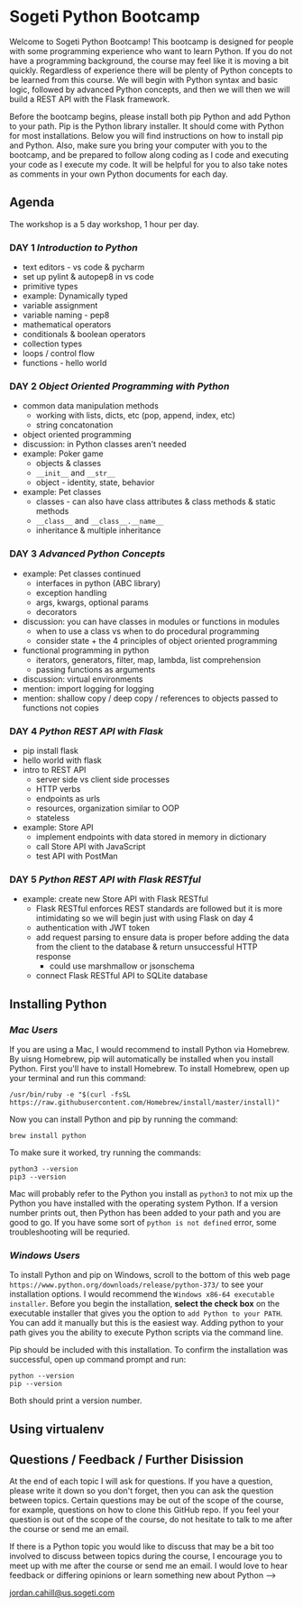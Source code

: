 # Sogeti Python Bootcamp

Welcome to Sogeti Python Bootcamp! This bootcamp is designed for people with some programming experience
who want to learn Python. If you do not have a programming background, the course may feel like it is moving
a bit quickly. Regardless of experience there will be plenty of Python concepts to be learned from this course.
We will begin with Python syntax and basic logic, followed by advanced Python concepts, and then we will
then we will build a REST API with the Flask framework.

Before the bootcamp begins, please install both pip Python and add Python to your path. Pip is the Python
library installer. It should come with Python for most installations. Below you will find instructions on how
to install pip and Python. Also, make sure you bring your computer with you to the bootcamp, and be prepared
to follow along coding as I code and executing your code as I execute my code. It will be helpful for you
to also take notes as comments in your own Python documents for each day.

## Agenda
The workshop is a 5 day workshop, 1 hour per day.

### DAY 1 _Introduction to Python_

- text editors - vs code & pycharm
- set up pylint & autopep8 in vs code
- primitive types
- example: Dynamically typed
- variable assignment
- variable naming - pep8
- mathematical operators
- conditionals & boolean operators
- collection types
- loops / control flow
- functions - hello world

### DAY 2 _Object Oriented Programming with Python_

- common data manipulation methods
	- working with lists, dicts, etc (pop, append, index, etc)
	- string concatonation
- object oriented programming
- discussion: in Python classes aren't needed
- example: Poker game
	- objects & classes
	- `__init__` and `__str__`
	- object - identity, state, behavior
- example: Pet classes
	- classes - can also have class attributes & class methods & static methods
	- `__class__` and `__class__.__name__`
	- inheritance & multiple inheritance

### DAY 3 _Advanced Python Concepts_

- example: Pet classes continued
	- interfaces in python (ABC library)
	- exception handling
	- args, kwargs, optional params
	- decorators
- discussion: you can have classes in modules or functions in modules
    - when to use a class vs when to do procedural programming
    - consider state + the 4 principles of object oriented programming
- functional programming in python
	- iterators, generators, filter, map, lambda, list comprehension
	- passing functions as arguments
- discussion: virtual environments
- mention: import logging for logging
- mention: shallow copy / deep copy / references to objects passed to
  functions not copies

### DAY 4 _Python REST API with Flask_

- pip install flask
- hello world with flask
- intro to REST API
	- server side vs client side processes
	- HTTP verbs
	- endpoints as urls
	- resources, organization similar to OOP
	- stateless
- example: Store API 
	- implement endpoints with data stored in memory in dictionary
	- call Store API with JavaScript
    - test API with PostMan

### DAY 5 _Python REST API with Flask RESTful_

- example: create new Store API with Flask RESTful
    - Flask RESTful enforces REST standards are followed but it is more
      intimidating so we will begin just with using Flask on day 4
    - authentication with JWT token
    - add request parsing to ensure data is proper before adding the
      data from the client to the database & return unsuccessful HTTP response
        - could use marshmallow or jsonschema
    - connect Flask RESTful API to SQLite database

## Installing Python

### _Mac Users_

If you are using a Mac, I would recommend to install Python via Homebrew. By uisng Homebrew, pip will
automatically be installed when you install Python. First you'll have to install Homebrew. To install
Homebrew, open up your terminal and run this command:
```
/usr/bin/ruby -e "$(curl -fsSL https://raw.githubusercontent.com/Homebrew/install/master/install)"
```
Now you can install Python and pip by running the command:
```
brew install python
```
To make sure it worked, try running the commands:
```
python3 --version
pip3 --version
```
Mac will probably refer to the Python you install as `python3` to not mix up the Python you have installed
with the operating system Python. If a version number prints out, then Python has been added to your path and
you are good to go. If you have some sort of `python is not defined` error, some troubleshooting will be requried.

### _Windows Users_

To install Python and pip on Windows, scroll to the bottom of this web page `https://www.python.org/downloads/release/python-373/`
to see your installation options. I would recommend the `Windows x86-64 executable installer`. Before you begin the
installation, __select the check box__ on the executable installer that gives you the option to `add Python to
your PATH`. You can add it manually but this is the easiest way. Adding python to your path gives you the ability
to execute Python scripts via the command line.

Pip should be included with this installation. To confirm the installation was successful, open up command prompt and run:
```
python --version
pip --version
```
Both should print a version number.

## Using virtualenv



## Questions / Feedback / Further Disission

At the end of each topic I will ask for questions. If you have a question, please write it down so you don't forget,
then you can ask the question between topics. Certain questions may be out of the scope of the course, for example,
questions on how to clone this GitHub repo. If you feel your question is out of the scope of the course, do not
hesitate to talk to me after the course or send me an email.

If there is a Python topic you would like to discuss that may be a bit too involved to discuss between topics
during the course, I encourage you to meet up with me after the course or send me an email. I would love to hear
feedback or differing opinions or learn something new about Python -->

jordan.cahill@us.sogeti.com